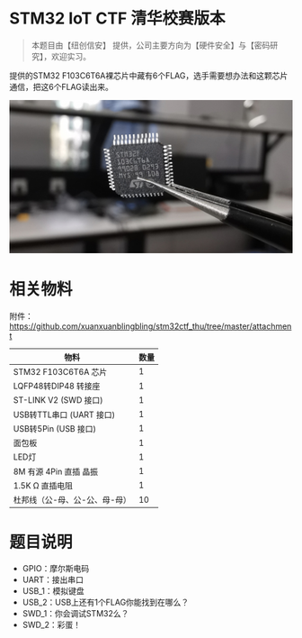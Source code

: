 #  STM32 IoT CTF 清华校赛版本

> 本题目由【纽创信安】 提供，公司主要方向为【硬件安全】与【密码研究】，欢迎实习。

提供的STM32 F103C6T6A裸芯片中藏有6个FLAG，选手需要想办法和这颗芯片通信，把这6个FLAG读出来。

![image](./pic/stm32.jpeg)



#  相关物料

附件：https://github.com/xuanxuanblingbling/stm32ctf_thu/tree/master/attachment

| 物料                 | 数量 |
| -------------------- | ---- |
| STM32 F103C6T6A 芯片 | 1    |
| LQFP48转DIP48 转接座 |  1    |
| ST-LINK V2 (SWD 接口) | 1    |
| USB转TTL串口 (UART 接口) |   1    |
| USB转5Pin (USB 接口) | 1    |
| 面包板 |  1   |
| LED灯         |  1    |
| 8M 有源 4Pin 直插 晶振 | 1 |
| 1.5K Ω 直插电阻 | 1 |
| 杜邦线（公-母、公-公、母-母） | 10 |

# 题目说明

- GPIO：摩尔斯电码
- UART：接出串口
- USB_1：模拟键盘
- USB_2：USB上还有1个FLAG你能找到在哪么？
- SWD_1：你会调试STM32么？
- SWD_2：彩蛋！

